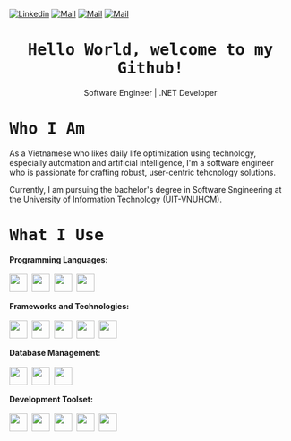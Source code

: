 <!--

## Complete list of github markdown emoji markup
https://gist.github.com/rxaviers/7360908

## technologies Icons 
https://simpleicons.org/

-->
[![Linkedin](https://img.shields.io/badge/LinkedIn-Phan%20Xu%C3%A2n%20Quang-blue?logo=Linkedin&logoColor=blue&labelColor=black)](https://www.linkedin.com/in/phanxuanquang/)
[![Mail](https://img.shields.io/badge/Facebook-Phan%20Xu%C3%A2n%20Quang-blue?logo=Facebook&logoColor=blue&labelColor=black)](https://www.facebook.com/pxquang.2002)
[![Mail](https://img.shields.io/badge/Discord-Hack%20Ki%E1%BA%BFm%20S%C4%A9-blue?logo=Discord&logoColor=blue&labelColor=black)](hackkiemsi)
[![Mail](https://img.shields.io/badge/Gmail-phanxuanquang2@gmail.com-blue?logo=Gmail&logoColor=blue&labelColor=black)](mailto:phanxuanquang2@gmail.com)
<br>

<h1 align='center'><samp><strong>Hello World, welcome to my Github!</strong></samp></h1>
<p align='center'>Software Engineer | .NET Developer

<h1 align='left'><samp><strong>Who I Am</strong></samp></h1>
As a Vietnamese who likes daily life optimization using technology, especially automation and artificial intelligence, I'm a software engineer who is passionate for crafting robust, user-centric tehcnology solutions.

Currently, I am pursuing the bachelor's degree in Software Sngineering at the University of Information Technology (UIT-VNUHCM).

<h1 align='left'><samp><strong>What I Use</strong></samp></h1>

**Programming Languages:** <br><br>
<img height="32" width="32" src="https://cdn.simpleicons.org/csharp/512BD4"/>&nbsp;
<img height="32" width="32" src="https://cdn.simpleicons.org/javascript/F7DF1E"/>&nbsp;
<img height="32" width="32" src="https://cdn.simpleicons.org/python/3776AB"/>&nbsp;
<img height="32" width="32" src="https://cdn.simpleicons.org/html5/#E34F26"/>&nbsp;

**Frameworks and Technologies:**<br><br>
<img height="32" width="32" src="https://cdn.simpleicons.org/dotnet/512BD4"/>&nbsp;
<img height="32" width="32" src="https://cdn.simpleicons.org/express/d1d2d2"/>&nbsp;
<img height="32" width="32" src="https://cdn.simpleicons.org/nodedotjs/#339933"/>&nbsp;
<img height="32" width="32" src="https://cdn.simpleicons.org/bootstrap/#7952B3"/>&nbsp;
<img height="32" width="32" src="https://cdn.simpleicons.org/powershell/5391FE"/>&nbsp;

**Database Management:**<br><br>
<img height="32" width="32" src="https://cdn.simpleicons.org/sqlite/#003B57"/>&nbsp;
<img height="32" width="32" src="https://cdn.simpleicons.org/postgresql/#4169E1"/>&nbsp;
<img height="32" width="32" src="https://cdn.simpleicons.org/microsoftsqlserver/#CC2927"/>&nbsp;

**Development Toolset:**<br><br>
<img height="32" width="32" src="https://cdn.simpleicons.org/postman/#FF6C37"/>&nbsp;
<img height="32" width="32" src="https://cdn.simpleicons.org/git/#F05032"/>&nbsp;
<img height="32" width="32" src="https://cdn.simpleicons.org/visualstudiocode/#007ACC"/>&nbsp;
<img height="32" width="32" src="https://cdn.simpleicons.org/visualstudio/#5C2D91"/>&nbsp;
<img height="32" width="32" src="https://cdn.simpleicons.org/windowsterminal/#4D4D4D"/>&nbsp;
<!--

🧐 **Knowledge of:**<br>

`Responsive web design`, `DOM`, `Styled Components`, `React Router`, `Enzyme`, `AXIOS`, `3rd Party API`, `Object-Oriented Programming`, `data structures and algorithms`.


🌍 **Deployment platforms:**<br>

<img alt="Github Pages" width="20px" height="20px" src="https://techcrunch.com/wp-content/uploads/2010/07/github-logo.png" />![Github Pages](https://img.shields.io/badge/-Github%20Pages-000000?style=flat&logo=github-pages) ![Heroku](https://img.shields.io/badge/-Heroku-000000?style=flat&logo=heroku&labelColor=430098) ![Netlify](https://img.shields.io/badge/-Netlify-000000?style=flat&logo=netlify&labelColor=000000)


🚩 **Highlights:** <br>
&nbsp;<img src='https://raw.githubusercontent.com/acervenky/animated-github-badges/master/assets/acbadge.gif' style="margin-top: 10px;" width="20px" height="20px">&nbsp;&nbsp;&nbsp;<span>Arctic Code Vault Contributor</span>


📚 **Working on:** <br>

![Github Actions](https://img.shields.io/badge/-Github%20Actions-000000?style=flat&logo=github-actions&logoColor=2088FF&labelColor=ffffff)
![Json Web Tokens](https://img.shields.io/badge/-Json%20Web%20Tokens-000000?style=flat&logo=json-web-tokens&logoColor=ffffff&labelColor=000000)
![Material-UI](https://img.shields.io/badge/-Material%20UI-000000?style=flat&logo=Material%20UI&logoColor=ffffff&labelColor=0081CB)


🤓 **Interested:** <br>

![React Native](https://img.shields.io/badge/-React%20Native-000000?style=flat&logo=react&labelColor=000000)
![PHP](https://img.shields.io/badge/-PHP-000000?style=flat&logo=PHP&logoColor=5466b8&labelColor=ffffff)
![WordPress](https://img.shields.io/badge/-WordPress-000000?style=flat&logo=wordpress&labelColor=21759B)
![Laravel](https://img.shields.io/badge/-Laravel-000000?style=flat&logo=laravel&logoColor=ffffff&labelColor=FF2D20)


<!-- ✅  **GitHub Extra Pins**

[![ReadMe Card](https://github-readme-stats.vercel.app/api/pin/?username=ahmad-sawalqeh&repo=my_resume)](https://github.com/ahmad-sawalqeh/my_resume) -->

